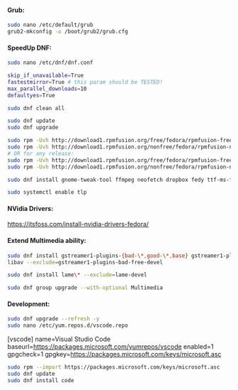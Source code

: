#### Grub:
```sh
sudo nano /etc/default/grub
grub2-mkconfig -o /boot/grub2/grub.cfg
```

#### SpeedUp DNF:
```sh
sudo nano /etc/dnf/dnf.conf

skip_if_unavailable=True
fastestmirror=True # this param should be TESTED!
max_parallel_downloads=10
defaultyes=True
```

```sh
sudo dnf clean all

sudo dnf update
sudo dnf upgrade

sudo rpm -Uvh http://download1.rpmfusion.org/free/fedora/rpmfusion-free-release-35.noarch.rpm
sudo rpm -Uvh http://download1.rpmfusion.org/nonfree/fedora/rpmfusion-nonfree-release-35.noarch.rpm
# OR for any release:
sudo rpm -Uvh http://download1.rpmfusion.org/free/fedora/rpmfusion-free-release-$(rpm -E %fedora).noarch.rpm
sudo rpm -Uvh http://download1.rpmfusion.org/nonfree/fedora/rpmfusion-nonfree-release-$(rpm -E %fedora).noarch.rpm

sudo dnf install gnome-tweak-tool ffmpeg neofetch dropbox fedy ttf-ms-fonts nerd-fonts-complete shrome-gnome-shell gdm-settings tlp tlp-rdw -y

sudo systemctl enable tlp
```

#### NVidia Drivers:
https://itsfoss.com/install-nvidia-drivers-fedora/

#### Extend Multimedia ability:
```sh
sudo dnf install gstreamer1-plugins-{bad-\*,good-\*,base} gstreamer1-plugin-openh264 gstreamer1-
libav --exclude=gstreamer1-plugins-bad-free-devel

sudo dnf install lame\* --exclude=lame-devel

sudo dnf group upgrade --with-optional Multimedia
```

#### Development:

```sh
sudo dnf upgrade --refresh -y
sudo nano /etc/yum.repos.d/vscode.repo
```
[vscode]
name=Visual Studio Code
baseurl=https://packages.microsoft.com/yumrepos/vscode 
enabled=1
gpgcheck=1
gpgkey=https://packages.microsoft.com/keys/microsoft.asc
```sh
sudo rpm --import https://packages.microsoft.com/keys/microsoft.asc
sudo dnf update
sudo dnf install code
```
